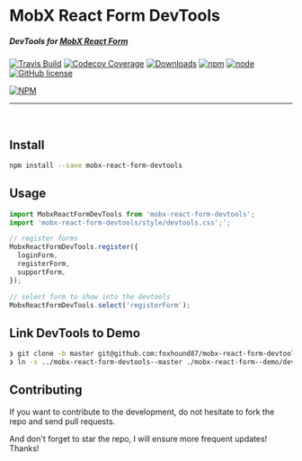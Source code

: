 # MobX React Form DevTools

##### DevTools for [MobX React Form](https://github.com/foxhound87/mobx-react-form)

[![Travis Build](https://img.shields.io/travis/foxhound87/mobx-react-form-devtools/master.svg)](https://travis-ci.org/foxhound87/mobx-react-form-devtools)
[![Codecov Coverage](https://img.shields.io/codecov/c/github/foxhound87/mobx-react-form-devtools/master.svg)](https://codecov.io/gh/foxhound87/mobx-react-form-devtools)
[![Downloads](https://img.shields.io/npm/dt/mobx-react-form-devtools.svg)]()
[![npm](https://img.shields.io/npm/v/mobx-react-form-devtools.svg)]()
[![node](https://img.shields.io/node/v/mobx-react-form-devtools.svg)]()
[![GitHub license](https://img.shields.io/github/license/foxhound87/mobx-react-form-devtools.svg)]()

[![NPM](https://nodei.co/npm/mobx-react-form-devtools.png?downloads=true&downloadRank=true&stars=true)](https://nodei.co/npm/mobx-react-form-devtools/)

---

<br>

## Install

```bash
npm install --save mobx-react-form-devtools
```

## Usage

```javascript
import MobxReactFormDevTools from 'mobx-react-form-devtools';
import 'mobx-react-form-devtools/style/devtools.css';';

// register forms
MobxReactFormDevTools.register({
  loginForm,
  registerForm,
  supportForm,
});

// select form to show into the devtools
MobxReactFormDevTools.select('registerForm');
```

## Link DevTools to Demo

```bash
❯ git clone -b master git@github.com:foxhound87/mobx-react-form-devtools.git mobx-react-form-devtools--master
❯ ln -s ../mobx-react-form-devtools--master ./mobx-react-form--demo/devtools
```

## Contributing

If you want to contribute to the development, do not hesitate to fork the repo and send pull requests.

And don't forget to star the repo, I will ensure more frequent updates! Thanks!

